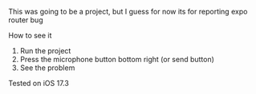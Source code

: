 This was going to be a project, but I guess for now its for reporting expo router bug

How to see it
1) Run the project
2) Press the microphone button bottom right (or send button)
3) See the problem

Tested on iOS 17.3
